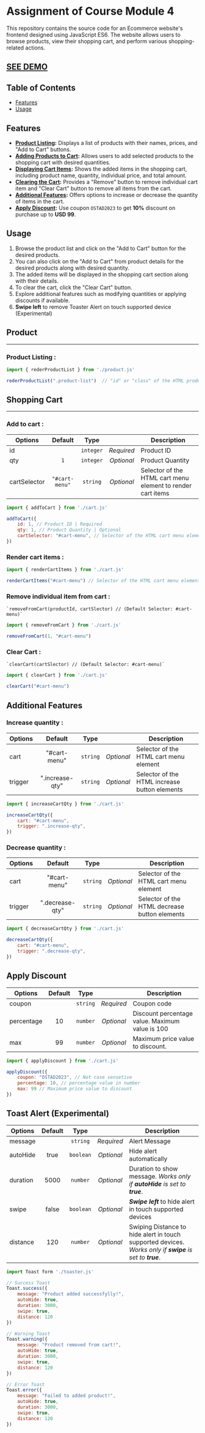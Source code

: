 # Assignment of Course Module 4

This repository contains the source code for an Ecommerce website's frontend designed using JavaScript ES6. The website allows users to browse products, view their shopping cart, and perform various shopping-related actions.

## <a href="https://kkmegashop.netlify.app/" target="_blank" rel="noopener noreferrer">SEE DEMO</a>

## Table of Contents
- [Features](#features)
- [Usage](#usage)

## Features

- **[Product Listing](#product):** Displays a list of products with their names, prices, and "Add to Cart" buttons.
- **[Adding Products to Cart](#add-to-cart-):** Allows users to add selected products to the shopping cart with desired quantities.
- **[Displaying Cart Items](#render-cart-items-):** Shows the added items in the shopping cart, including product name, quantity, individual price, and total amount.
- **[Clearing the Cart](#clear-cart-):** Provides a "Remove" button to remove individual cart item and "Clear Cart" button to remove all items from the cart.
- **[Additional Features](#additional-features):** Offers options to increase or decrease the quantity of items in the cart.
- **[Apply Discount](#apply-discount):** Use coupon `OSTAD2023` to get **10%** discount on purchase up to **USD 99**.

## Usage

1. Browse the product list and click on the "Add to Cart" button for the desired products.
2. You can also click on the "Add to Cart" from product details for the desired products along with desired quantity.
3. The added items will be displayed in the shopping cart section along with their details.
4. To clear the cart, click the "Clear Cart" button.
5. Explore additional features such as modifying quantities or applying discounts if available.
6. **Swipe left** to remove Toaster Alert on touch supported device (Experimental)


## Product
***
### **Product Listing :**
```JavaScript
import { rederProductList } from './product.js'

rederProductList(".product-list")  // "id" or "class" of the HTML product list wrapper element to render products | (Default: .product-list)
```
## Shopping Cart
***
### **Add to cart :**

| Options       |    Default     |    Type    |              | Description      |
| ------------- |:--------------:|:----------:|:------------:|----------------  |
| id            |                |  `integer` |  *Required*  | Product ID       |
| qty           |      `1`       |  `integer` |  *Optional*  | Product Quantity |
| cartSelector  | `"#cart-menu"` |  `string`  |  *Optional*  | Selector of the HTML cart menu element to render cart items |

```JavaScript
import { addToCart } from './cart.js'

addToCart({
    id: 1, // Product ID | Required
    qty: 1, // Product Quantity | Optional
    cartSelector: "#cart-menu", // Selector of the HTML cart menu element to render cart items | (Default: #cart-menu)
})
```

### **Render cart items :**

```JavaScript
import { renderCartItems } from './cart.js'

renderCartItems("#cart-menu") // Selector of the HTML cart menu element to render cart items | (Default: #cart-menu)
```

### **Remove individual item from cart :**

    `removeFromCart(productId, cartSlector) // (Default Selector: #cart-menu)`

```JavaScript
import { removeFromCart } from './cart.js'

removeFromCart(1, "#cart-menu")
```

### **Clear Cart :**

    `clearCart(cartSlector) // (Default Selector: #cart-menu)`

```JavaScript
import { clearCart } from './cart.js'

clearCart("#cart-menu")
```

## Additional Features
### **Increase quantity :**

| Options    |     Default     |    Type    |              |        Description       |
| -----------|:---------------:|:----------:|:------------:|--------------------------|
| cart       |  "#cart-menu"   |  `string`  |  *Optional*  | Selector of the HTML cart menu element |
| trigger    | ".increase-qty" |  `string`  |  *Optional*  | Selector of the HTML increase button elements |


```JavaScript
import { increaseCartQty } from './cart.js'

increaseCartQty({
    cart: "#cart-menu",
    trigger: ".increase-qty",
})
```
### **Decrease quantity :**

| Options    |     Default     |    Type    |              |        Description       |
| -----------|:---------------:|:----------:|:------------:|--------------------------|
| cart       |  "#cart-menu"   |  `string`  |  *Optional*  | Selector of the HTML cart menu element |
| trigger    | ".decrease-qty" |  `string`  |  *Optional*  | Selector of the HTML decrease button elements |


```JavaScript
import { decreaseCartQty } from './cart.js'

decreaseCartQty({
    cart: "#cart-menu",
    trigger: ".decrease-qty",
})
```


## Apply Discount

| Options       |    Default   |    Type    |              |        Description       |
| ------------- |:------------:|:----------:|:------------:|--------------------------|
| coupon        |              | `string`   |   *Required* | Coupon code                |
| percentage    |     10       | `number`   |   *Optional* | Discount percentage value. Maximum value is 100  |
| max           |     99       | `number`   |   *Optional* | Maximum price value to discount. |


```JavaScript
import { applyDiscount } from './cart.js'

applyDiscount({
    coupon: "OSTAD2023", // Not case sensetive
    percentage: 10, // percentage value in number
    max: 99 // Maximum price value to discount
})
```


## Toast Alert (Experimental)

| Options       |    Default   |    Type    |              |        Description       |
| ------------- |:------------:|:----------:|:------------:|--------------------------|
| message       |              | `string`   |   *Required* | Alert Message            |
| autoHide      |     true     | `boolean`  |   *Optional* | Hide alert automatically |
| duration      |     5000     | `number`   |   *Optional* | Duration to show message. _Works only if **autoHide** is set to **true**_. |
| swipe         |    false     | `boolean`  |   *Optional* | ***Swipe left*** to hide alert in touch supported devices |
| distance      |     120      | `number`   |   *Optional* | Swiping Distance to hide alert in touch supported devices. _Works only if **swipe** is set to **true**_. |


```JavaScript
import Toast form './toaster.js'

// Success Toast
Toast.success({
    message: "Product added successfylly!",
    autoHide: true,
    duration: 3000,
    swipe: true,
    distance: 120
})

// Warning Toast
Toast.warning({
    message: "Product removed from cart!",
    autoHide: true,
    duration: 3000,
    swipe: true,
    distance: 120
})

// Error Toast
Toast.error({
    message: "Failed to added product!",
    autoHide: true,
    duration: 3000,
    swipe: true,
    distance: 120
})
```